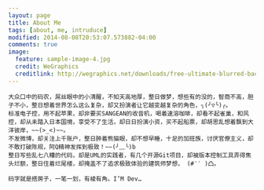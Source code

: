 ```yaml
---
layout: page
title: About Me
tags: [about, me, intruduce]
modified: 2014-08-08T20:53:07.573882-04:00
comments: true
image:
  feature: sample-image-4.jpg
  credit: WeGraphics
  creditlink: http://wegraphics.net/downloads/free-ultimate-blurred-background-pack/
---
```


    大众口中的码农，屌丝眼中的小清醒，不知天高地厚，整日做梦，想些有的没的，智商不高，胆子不小，整日想着世界怎么这么复杂，却又扮演者让它越变越复杂的角色，╮(╯▽╰)╭。
    标准电子控，用不起苹果，却非要买SANGEAN的收音机，喝着速溶咖啡，却看不起雀巢，和风控，却从未踏入日本国境，享受不了生活，却日日扮演小资，买不起船票，却胡思乱想着飘到大洋彼岸，~~(>_<)~~。
    不发微博，却关注上千账户，整日肿着熊猫眼，却不想早睡，十足的加班族，讨厌官僚主义，却不敢打破陈规，阿Q精神发挥到极致！~~(╯﹏╰)b
    整日写些乱七八糟的代码，却是UML的实践者，有几个开源Git项目，却被版本控制工具弄得焦头烂额，整日住着烂尾楼，却掩盖不了追求极致体验的建筑师梦想， (#‵′ )凸。

    码字就是搭房子，一笔一划，有棱有角。I’M Dev… 
